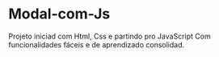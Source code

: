 # Modal-com-Js
Projeto iniciad com Html, Css e partindo pro JavaScript
Com funcionalidades fáceis e de aprendizado consolidad.

